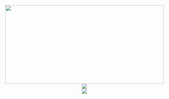 <div align="center">
  <img width="100%" height="250" src="https://user-images.githubusercontent.com/74038190/225813708-98b745f2-7d22-48cf-9150-083f1b00d6c9.gif"  />
  <img src="https://readme-typing-svg.herokuapp.com?color=blue&lines=Привет,+Я+Владимир">
  <br>
  <img src="https://readme-typing-svg.herokuapp.com?color=blue&lines=FRONTEND+Разработчик">
</div>

